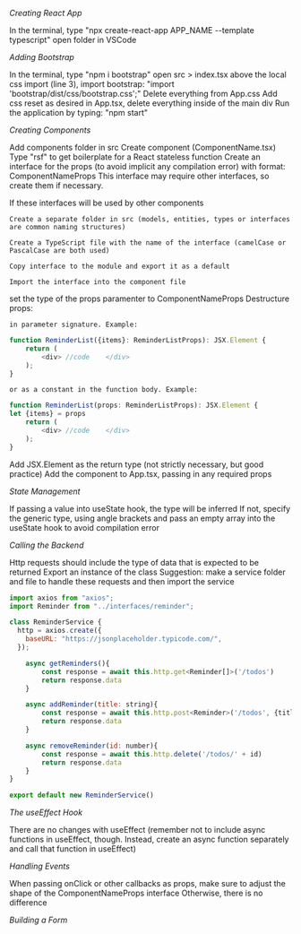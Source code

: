 _Creating React App_

In the terminal, type "npx create-react-app APP_NAME --template typescript"
open folder in VSCode

_Adding Bootstrap_

In the terminal, type "npm i bootstrap"
open src > index.tsx
above the local css import (line 3), import bootstrap:  "import 'bootstrap/dist/css/bootstrap.css';"
Delete everything from App.css
Add css reset as desired
in App.tsx, delete everything inside of the main div
Run the application by typing:  "npm start"

_Creating Components_

Add components folder in src
Create component (ComponentName.tsx)
Type "rsf" to get boilerplate for a React stateless function
Create an interface for the props (to avoid implicit any compilation error) with format:  ComponentNameProps
This interface may require other interfaces, so create them if necessary. 

If these interfaces will be used by other components

	Create a separate folder in src (models, entities, types or interfaces are common naming structures)

	Create a TypeScript file with the name of the interface (camelCase or PascalCase are both used)

	Copy interface to the module and export it as a default

	Import the interface into the component file

set the type of the props paramenter to ComponentNameProps
Destructure props:

	in parameter signature. Example:

```js
function ReminderList({items}: ReminderListProps): JSX.Element {
	return (
		<div> //code 	</div>
	);
}
```

	or as a constant in the function body. Example:

```js
function ReminderList(props: ReminderListProps): JSX.Element {
let {items} = props
	return (
		<div> //code 	</div>
	);
}
```
Add JSX.Element as the return type (not strictly necessary, but good practice)
Add the component to App.tsx, passing in any required props

_State Management_

If passing a value into useState hook, the type will be inferred
If not, specify the generic type, using angle brackets and pass an empty array into the useState hook to avoid compilation error

_Calling the Backend_

Http requests should include the type of data that is expected to be returned
Export an instance of the class
Suggestion:  make a service folder and file to handle these requests and then import the service

```js
import axios from "axios";
import Reminder from "../interfaces/reminder";

class ReminderService {
  http = axios.create({
    baseURL: "https://jsonplaceholder.typicode.com/",
  });

	async getReminders(){
		const response = await this.http.get<Reminder[]>('/todos')
		return response.data
	}

	async addReminder(title: string){
		const response = await this.http.post<Reminder>('/todos', {title})
		return response.data
	}

	async removeReminder(id: number){
		const response = await this.http.delete('/todos/' + id)
		return response.data
	}
}

export default new ReminderService()
```

_The useEffect Hook_

There are no changes with useEffect (remember not to include async functions in useEffect, though. Instead, create an async function separately and call that function in useEffect)

_Handling Events_

When passing onClick or other callbacks as props, make sure to adjust the shape of the ComponentNameProps interface
Otherwise, there is no difference

_Building a Form_

